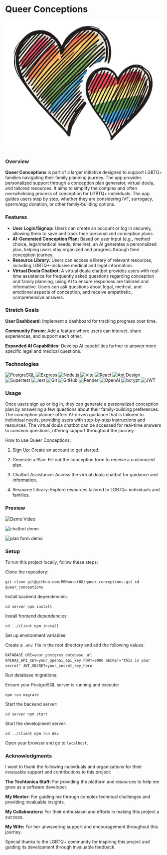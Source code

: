 # Queer Conceptions 
![logo](client/public/logo_gc.png)

### Overview
**Queer Conceptions** is part of a larger initiative designed to support LGBTQ+ families navigating their family planning journey. The app provides personalized support through a conception plan generator, virtual doula, and tailored resources. It aims to simplify the complex and often overwhelming process of conception for LGBTQ+ individuals. The app guides users step by step, whether they are considering IVF, surrogacy, sperm/egg donation, or other family-building options.

### Features
- **User Login/Signup:**
Users can create an account or log in securely, allowing them to save and track their personalized conception plans.
- **AI-Generated Conception Plan:**
Based on user input (e.g., method choice, legal/medical needs, timeline), an AI generates a personalized plan, helping users stay organized and progress through their conception journey.
- **Resource Library:**
Users can access a library of relevant resources, including LGBTQ+-inclusive medical and legal information.
- **Virtual Doula Chatbot:**
A virtual doula chatbot provides users with real-time assistance for frequently asked questions regarding conception and family planning, using AI to ensure responses are tailored and informative. Users can ask questions about legal, medical, and emotional aspects of conception, and receive empathetic, comprehensive answers.

### Stretch Goals 
**User Dashboard:** Implement a dashboard for tracking progress over time.

**Community Forum:** Add a feature where users can interact, share experiences, and support each other.

**Expanded AI Capabilities:** Develop AI capabilities further to answer more specific legal and medical questions.

### Technologies
![PostgreSQL](https://img.shields.io/badge/PostgreSQL-316192?style=for-the-badge&logo=postgresql&logoColor=white)
![Express](https://img.shields.io/badge/Express.js-404D59?style=for-the-badge)
![Node.js](https://img.shields.io/badge/Node.js-43853D?style=for-the-badge&logo=node.js&logoColor=white)
![Vite](https://img.shields.io/badge/Vite-646CFF?style=for-the-badge&logo=vite&logoColor=white)
![React](https://img.shields.io/badge/React-61DAFB?style=for-the-badge&logo=react&logoColor=black)
![Ant Design](https://img.shields.io/badge/Ant%20Design-0170FE?style=for-the-badge&logo=antdesign&logoColor=white)
![Supertest](https://img.shields.io/badge/Supertest-323330?style=for-the-badge&logo=testing-library&logoColor=white)
![Jest](https://img.shields.io/badge/Jest-C21325?style=for-the-badge&logo=jest&logoColor=white)
![Git](https://img.shields.io/badge/Git-F05032?style=for-the-badge&logo=git&logoColor=white)
![GitHub](https://img.shields.io/badge/GitHub-181717?style=for-the-badge&logo=github&logoColor=white)
![Render](https://img.shields.io/badge/Render-00979D?style=for-the-badge&logo=render&logoColor=white)
![OpenAI](https://img.shields.io/badge/OpenAI-412991?style=for-the-badge&logo=openai&logoColor=white)
![bcrypt](https://img.shields.io/badge/bcrypt-323330?style=for-the-badge&logo=auth0&logoColor=white)
![JWT](https://img.shields.io/badge/JWT-000000?style=for-the-badge&logo=jsonwebtokens&logoColor=white)


### Usage
Once users sign up or log in, they can generate a personalized conception plan by answering a few questions about their family-building preferences. The conception planner offers AI-driven guidance that is tailored to individual needs, providing users with step-by-step instructions and resources. The virtual doula chatbot can be accessed for real-time answers to common questions, offering support throughout the journey.

How to use Queer Conceptions:

1. Sign Up: Create an account to get started.

2. Generate a Plan: Fill out the conception form to receive a customized plan.

3. Chatbot Assistance: Access the virtual doula chatbot for guidance and information.

4. Resource Library: Explore resources tailored to LGBTQ+ individuals and families.

### Preview
![Demo Video](https://i.giphy.com/media/v1.Y2lkPTc5MGI3NjExMTI0eXRjd2R6cXI4ZGMxZnYyN25mMXJwYzU5OG10b2RzazIxOGx4YyZlcD12MV9pbnRlcm5hbF9naWZfYnlfaWQmY3Q9Zw/JkjmQ6NFXuVw4QcGKW/giphy.gif)

![chatbot demo](https://i.giphy.com/media/v1.Y2lkPTc5MGI3NjExOXh3aGtnbHhqbmE4bmRibTFmZzZ3MTdvbmRodzV5NDM3cm80NTFjYSZlcD12MV9pbnRlcm5hbF9naWZfYnlfaWQmY3Q9Zw/QLesSdzPZCVk2gzWbz/giphy.gif)

![plan form demo](https://i.giphy.com/media/v1.Y2lkPTc5MGI3NjExOXBpOTM5dTlyMjBkZHBnaDU3aHRheWV4bnRobnY4dmNyNjltaGMxMSZlcD12MV9pbnRlcm5hbF9naWZfYnlfaWQmY3Q9Zw/rY67cNva0F2ODnD4QX/giphy.gif)

### Setup

To run this project locally, follow these steps:

Clone the repository:

`git clone git@github.com:MBHunter88/queer_conceptions.git
cd queer_conceptions`

Install backend dependencies:

`cd server
npm install`

Install frontend dependencies:

`cd ../client
npm install`

Set up environment variables:

Create a `.env `file in the root directory and add the following values:

`DATABASE_URI=your_postgres_database_url
OPENAI_API_KEY=your_openai_api_key
PORT=8080
SECRET="this is your secret"
JWT_SECRET=your_secret_key_here`

Run database migrations:

Ensure your PostgreSQL server is running and execute:

`npm run migrate`

Start the backend server:

`cd server
npm start`

Start the development server:

`cd ../client
npm run dev`

Open your browser and go to `localhost`.

### Acknowledgments
I want to thank the following individuals and organizations for their invaluable support and contributions to this project:

**The Techtonica Staff:** For providing the platform and resources to help me grow as a software developer.

**My Mentor:** For guiding me through complex technical challenges and providing invaluable insights.

**My Collaborators:** For their enthusiasm and efforts in making this project a success.

**My Wife:** For her unwavering support and encouragement throughout this journey.

Special thanks to the LGBTQ+ community for inspiring this project and guiding its development through invaluable feedback.